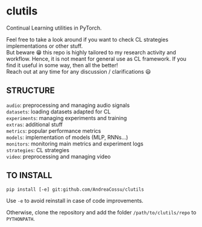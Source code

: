# clutils
Continual Learning utilities in PyTorch.

Feel free to take a look around if you want to check CL strategies implementations or other stuff.  
But beware :grin: this repo is highly tailored to my research activity and workflow. Hence, it is not meant for general use as CL framework. If you find it useful in some way, then all the better!  
Reach out at any time for any discussion / clarifications :smiley:

## STRUCTURE

`audio`: preprocessing and managing audio signals  
`datasets`: loading datasets adapted for CL  
`experiments`: managing experiments and training  
`extras`: additional stuff  
`metrics`: popular performance metrics  
`models`: implementation of models (MLP, RNNs...)  
`monitors`: monitoring main metrics and experiment logs  
`strategies`: CL strategies  
`video`: preprocessing and managing video

## TO INSTALL
`pip install [-e] git:github.com/AndreaCossu/clutils`

Use `-e` to avoid reinstall in case of code improvements.

Otherwise, clone the repository and add the folder `/path/to/clutils/repo` to `PYTHONPATH`.
